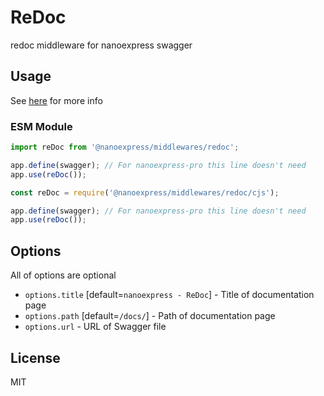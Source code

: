 # ReDoc

redoc middleware for nanoexpress swagger

## Usage

See [here](https://github.com/Redocly/redoc/) for more info

### ESM Module

```js
import reDoc from '@nanoexpress/middlewares/redoc';

app.define(swagger); // For nanoexpress-pro this line doesn't need
app.use(reDoc());
```

```js
const reDoc = require('@nanoexpress/middlewares/redoc/cjs');

app.define(swagger); // For nanoexpress-pro this line doesn't need
app.use(reDoc());
```

## Options

All of options are optional

- `options.title` [default=`nanoexpress - ReDoc`] - Title of documentation page
- `options.path` [default=`/docs/`] - Path of documentation page
- `options.url` - URL of Swagger file

## License

MIT
